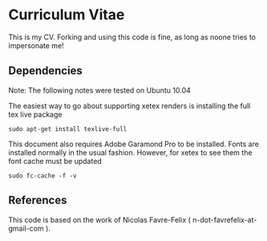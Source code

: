 # Curriculum Vitae

This is my CV. Forking and using this code is fine, as long as noone tries to
impersonate me!


## Dependencies

Note: The following notes were tested on Ubuntu 10.04

The easiest way to go about supporting xetex renders is installing the full tex
live package

    sudo apt-get install texlive-full

This document also requires Adobe Garamond Pro to be installed. Fonts are
installed normally in the usual fashion. However, for xetex to see them the
font cache must be updated

    sudo fc-cache -f -v

## References

This code is based on the work of Nicolas Favre-Felix (
n-dot-favrefelix-at-gmail-com ).
